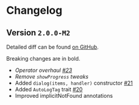 # Changelog

## Version `2.0.0-M2`

Detailed diff can be found [on GitHub](https://github.com/macroid/macroid/compare/v2.0.0-M1...v2.0.0-M2).

Breaking changes are in bold.

* *Operator overhaul [#23](https://github.com/macroid/macroid/issues/23)*
* *Remove `showProgress` tweaks*
* Added `dialog(items, handler)` constructor [#21](https://github.com/macroid/macroid/issues/21)
* Added `AutoLogTag` trait [#20](https://github.com/macroid/macroid/issues/20)
* Improved implicitNotFound annotations